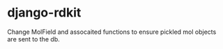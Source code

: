 # django-rdkit
Change MolField and assocaited functions to ensure pickled mol objects are sent to the db.
